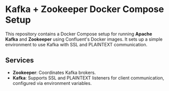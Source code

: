 # Kafka + Zookeeper Docker Compose Setup

This repository contains a Docker Compose setup for running **Apache Kafka** and **Zookeeper** using Confluent's Docker images. It sets up a simple environment to use Kafka with SSL and PLAINTEXT communication.

## Services

- **Zookeeper**: Coordinates Kafka brokers.
- **Kafka**: Supports SSL and PLAINTEXT listeners for client communication, configured via environment variables.

